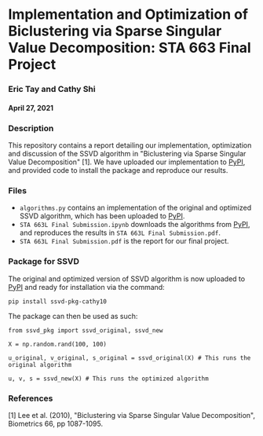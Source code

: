 # Implementation and Optimization of Biclustering via Sparse Singular Value Decomposition: STA 663 Final Project
### Eric Tay and Cathy Shi
#### April 27, 2021

### Description
This repository contains a report detailing our implementation, optimization and discussion of the SSVD algorithm in "Biclustering via Sparse Singular Value Decomposition" [1]. We have uploaded our implementation to [PyPI](https://test.pypi.org/project/ssvd-pkg-cathy10/), and provided code to install the package and reproduce our results.

### Files
- `algorithms.py` contains an implementation of the original and optimized SSVD algorithm, which has been uploaded to [PyPI](https://test.pypi.org/project/ssvd-pkg-cathy10/).
- `STA 663L Final Submission.ipynb` downloads the algorithms from [PyPI](https://test.pypi.org/project/ssvd-pkg-cathy10/), and reproduces the results in `STA 663L Final Submission.pdf`.
- `STA 663L Final Submission.pdf` is the report for our final project.

### Package for SSVD
The original and optimized version of SSVD algorithm is now uploaded to [PyPI](https://test.pypi.org/project/ssvd-pkg-cathy10/) and ready for installation via the  command:

`pip install ssvd-pkg-cathy10`

The package can then be used as such:

`from ssvd_pkg import ssvd_original, ssvd_new`

`X = np.random.rand(100, 100)`

`u_original, v_original, s_original = ssvd_original(X) # This runs the original algorithm`

`u, v, s = ssvd_new(X) # This runs the optimized algorithm`

### References

[1] Lee et al. (2010), "Biclustering via Sparse Singular Value Decomposition", Biometrics 66, pp 1087-1095.
